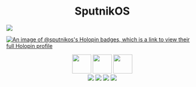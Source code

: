 
<h1 align='center'>SputnikOS</h1>

<img src="https://github-profile-trophy.vercel.app/?username=sputnikOS&theme=radical&column=-1&no-frame=true&no-bg=true"/>


[![An image of @sputnikos's Holopin badges, which is a link to view their full Holopin profile](https://holopin.me/sputnikos)](https://holopin.io/@sputnikos)
<br>




<p align='center'>

  <img style="height:50px;width:50px" src="https://user-images.githubusercontent.com/25181517/186884150-05e9ff6d-340e-4802-9533-2c3f02363ee3.png">
  <img style="height:50px;width:50px" src="https://user-images.githubusercontent.com/25181517/192109061-e138ca71-337c-4019-8d42-4792fdaa7128.png">
  <img style="height:50px;width:50px" src="https://user-images.githubusercontent.com/25181517/192108891-d86b6220-e232-423a-bf5f-90903e6887c3.png"></br>

<img src="https://img.shields.io/badge/windows 10 Pro-%230078D6.svg?&style=for-the-badge&logo=windows&logoColor=white" />
<img src="https://img.shields.io/badge/intel-core%20i7%209th Gen-%230071C5.svg?&style=for-the-badge&logo=intel&logoColor=white" />
<img src="https://img.shields.io/badge/RAM-16GB-%230071C5.svg?&style=for-the-badge&logoColor=white" />
<img src="https://img.shields.io/badge/nvidia-gtx%201650-%2376B900.svg?&style=for-the-badge&logo=nvidia&logoColor=white" />

</p>
  <br>
